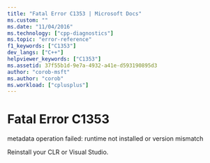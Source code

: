 ```yaml
---
title: "Fatal Error C1353 | Microsoft Docs"
ms.custom: ""
ms.date: "11/04/2016"
ms.technology: ["cpp-diagnostics"]
ms.topic: "error-reference"
f1_keywords: ["C1353"]
dev_langs: ["C++"]
helpviewer_keywords: ["C1353"]
ms.assetid: 37f55b1d-9e7a-4932-a41e-d593190895d3
author: "corob-msft"
ms.author: "corob"
ms.workload: ["cplusplus"]
---
```

# Fatal Error C1353
metadata operation failed: runtime not installed or version mismatch  
  
 Reinstall your CLR or Visual Studio.